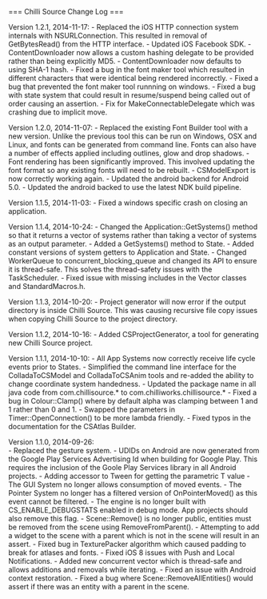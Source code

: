 === Chilli Source Change Log ===

Version 1.2.1, 2014-11-17:
	- Replaced the iOS HTTP connection system internals with NSURLConnection. This resulted in removal of GetBytesRead() from the HTTP interface.
	- Updated iOS Facebook SDK.
	- ContentDownloader now allows a custom hashing delegate to be provided rather than being explicitly MD5.
	- ContentDownloader now defaults to using SHA-1 hash.
	- Fixed a bug in the font maker tool which resulted in different characters that were identical being rendered incorrectly.
	- Fixed a bug that prevented the font maker tool runnning on windows.
	- Fixed a bug with state system that could result in resume/suspend being called out of order causing an assertion.
	- Fix for MakeConnectableDelegate which was crashing due to implicit move.

Version 1.2.0, 2014-11-07:
	- Replaced the existing Font Builder tool with a new version. Unlike the previous tool this can be run on Windows, OSX and Linux, and fonts can be generated from command line. Fonts can also have a number of effects applied including outlines, glow and drop shadows.
	- Font rendering has been significantly improved. This involved updating the font format so any existing fonts will need to be rebuilt. 
	- CSModelExport is now correctly working again.
	- Updated the android backend for Android 5.0.
	- Updated the android backed to use the latest NDK build pipeline.

Version 1.1.5, 2014-11-03:
	- Fixed a windows specific crash on closing an application.

Version 1.1.4, 2014-10-24:
	- Changed the Application::GetSystems() method so that it returns a vector of systems rather than taking a vector of systems as an output parameter.
	- Added a GetSystems() method to State.
	- Added constant versions of system getters to Application and State.
	- Changed WorkerQueue to concurrent_blocking_queue and changed its API to ensure it is thread-safe. This solves the thread-safety issues with the TaskScheduler.
	- Fixed issue with missing includes in the Vector classes and StandardMacros.h.

Version 1.1.3, 2014-10-20:
	- Project generator will now error if the output directory is inside Chilli Source. This was causing recursive file copy issues when copying Chilli Source to the project directory.

Version 1.1.2, 2014-10-16:
	- Added CSProjectGenerator, a tool for generating new Chilli Source project.

Version 1.1.1, 2014-10-10:
	- All App Systems now correctly receive life cycle events prior to States.
	- Simplified the command line interface for the ColladaToCSModel and ColladaToCSAnim tools and re-added the ability to change coordinate system handedness.
	- Updated the package name in all java code from com.chillisource.* to com.chilliworks.chillisource.*
	- Fixed a bug in Colour::Clamp() where by default alpha was clamping between 1 and 1 rather than 0 and 1.
	- Swapped the parameters in Timer::OpenConnection() to be more lambda friendly.
	- Fixed typos in the documentation for the CSAtlas Builder.

Version 1.1.0, 2014-09-26:  
 	- Replaced the gesture system.
 	- UDIDs on Android are now generated from the Google Play Services Advertising Id when building for Google Play. This requires the inclusion of the Goole Play Services library in all Android projects.
 	- Adding accessor to Tween for getting the parametric T value
 	- The GUI System no longer allows consumption of moved events.
 	- The Pointer System no longer has a filtered version of OnPointerMoved() as this event cannot be filtered.
 	- The engine is no longer built with CS_ENABLE_DEBUGSTATS enabled in debug mode. App projects should also remove this flag.
	- Scene::Remove() is no longer public, entities must be removed from the scene using RemoveFromParent().
	- Attempting to add a widget to the scene with a parent which is not in the scene will result in an assert. 
	- Fixed bug in TexturePacker algorithm which caused padding to break for atlases and fonts.
 	- Fixed iOS 8 issues with Push and Local Notifications. 
 	- Added new concurrent vector which is thread-safe and allows additions and removals while iterating.
 	- Fixed an issue with Android context restoration.
 	- Fixed a bug where Scene::RemoveAllEntities() would assert if there was an entity with a parent in the scene.
